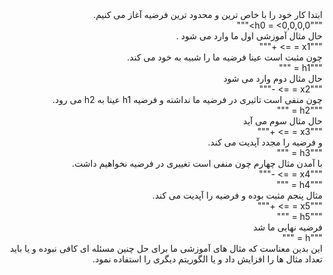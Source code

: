 <div dir="rtl">
   ابتدا کار خود را با خاص ترین و محدود ترین فرضیه آغاز می کنیم.
  <br/>
  """h0 = <0,0,0,0>""" 
   <br/>
  حال مثال آموزشی اول ما وارد می شود .
  <br/>
  """x1 = <G,S,N,W> => +"""
  <br/>
  چون مثبت است عینا فرضیه ما را شبیه به خود  می کند.
   <br/>
  """h1 = <G,S,N,W>""" 
  <br/>
  حال مثال دوم وارد می شود
  <br/>
  """x2 = <G,S,Y,S> => -"""
  <br/>
چون منفی است تاثیری در فرضیه ما نداشته و فرضیه h1 عینا به h2 می رود.
  <br/>
  """h2 = <G,S,N,W>""" 
   <br/>
   حال مثال سوم می آید
     <br/>
  """x3 = <B,H,N,S> => +"""
  <br/>
  و فرضیه را مجدد آپدیت می کند.
  <br/>
  """h3 = <?,?,N,?>"""
  <br/>
  با آمدن مثال چهارم چون منفی است تغییری در فرضیه نخواهیم داشت.
  <br/>
  """x4 = <G,S,Y,S> => -"""
  <br/>
  """h4 = <?,?,N,?>"""
  <br/>
  مثال پنجم مثبت بوده و فرضیه را آپدیت می کند.
  <br/>
  """x5 = <O,S,Y,W> => +"""
  <br/>
  """h5 = <?,?,?,?>"""
  <br/>
  فرضیه نهایی ما شد
  <br/>
  """h = <?,?,?,?>"""
  <br/> 
این بدین معناست که مثال های آموزشی ما برای حل چنین مسئله ای کافی نبوده و یا باید تعداد مثال ها را افزایش داد و یا الگوریتم دیگری را استفاده نمود.  <br/>
  </div>
